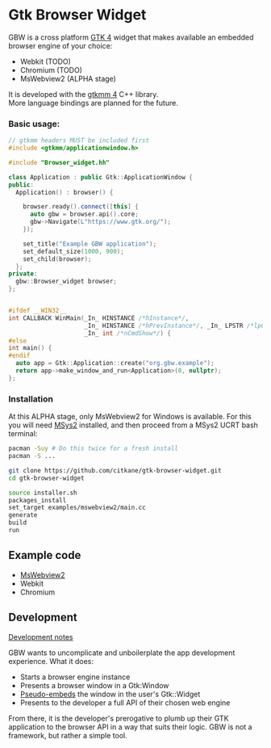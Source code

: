 # Gtk Browser Widget

GBW is a cross platform [GTK 4](https://www.gtk.org/) widget that makes available an embedded browser engine of your choice:
- Webkit (TODO)
- Chromium (TODO)
- MsWebview2 (ALPHA stage)

It is developed with the [gtkmm 4](https://gtkmm.gnome.org/en/) C++  library.<br>
More language bindings are planned for the future.

### Basic usage:
```c++
// gtkmm headers MUST be included first
#include <gtkmm/applicationwindow.h>

#include "Browser_widget.hh"

class Application : public Gtk::ApplicationWindow {
public:
  Application() : browser() {

    browser.ready().connect([this] {
      auto gbw = browser.api().core;
      gbw->Navigate(L"https://www.gtk.org/");
    });

    set_title("Example GBW application");
    set_default_size(1000, 900);
    set_child(browser);
  };
private:
  gbw::Browser_widget browser;
};


#ifdef __WIN32__
int CALLBACK WinMain(_In_ HINSTANCE /*hInstance*/,
                     _In_ HINSTANCE /*hPrevInstance*/, _In_ LPSTR /*lpCmdLine*/,
                     _In_ int /*nCmdShow*/) {
#else
int main() {
#endif
  auto app = Gtk::Application::create("org.gbw.example");
  return app->make_window_and_run<Application>(0, nullptr);
};
```

### Installation
At this ALPHA stage, only MsWebview2 for Windows is available. For this you will need [MSys2](https://www.msys2.org/) installed, and then proceed from a MSys2 UCRT bash terminal:
```bash
pacman -Suy # Do this twice for a fresh install
pacman -S ...

git clone https://github.com/citkane/gtk-browser-widget.git
cd gtk-browser-widget

source installer.sh
packages_install
set_target examples/mswebview2/main.cc
generate
build
run

```
## Example code
- [MsWebview2](examples/mswebview2)
- Webkit
- Chromium
## Development
[Development notes](include/README.md)

GBW wants to uncomplicate and unboilerplate the app development experience. What it does:
- Starts a browser engine instance
- Presents a browser window in a Gtk:Window
- [Pseudo-embeds](include/gtk/README.md#gtkwindow-gtkwidget-and-embedding) the window in the user's Gtk::Widget
- Presents to the developer a full API of their chosen web engine

From there, it is the developer's prerogative to plumb up their GTK application to the browser API in a way that suits their logic. GBW is not a framework, but rather a simple tool.